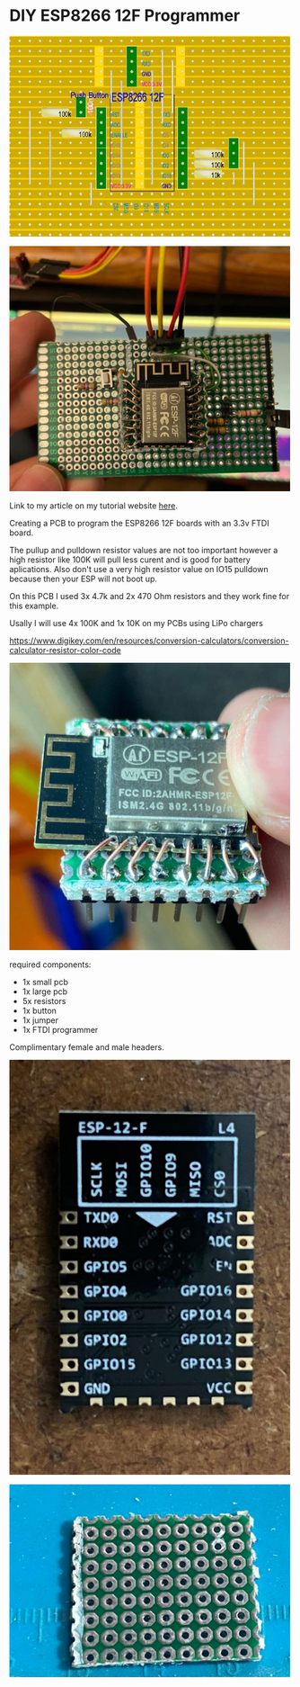 # DIY ESP8266 12F Programmer

[<img src="img/ESP8266_12F_programmer.jpg" width="500"/>](imgESP8266_12F_programmer.jpg)

[<img src="img/8.jpeg" width="500"/>](img/8.jpeg)

Link to my article on my tutorial website [here]().

Creating a PCB to program the ESP8266 12F boards with an 3.3v FTDI board.

The pullup and pulldown resistor values are not too important however a high resistor like 100K will pull less curent and is good for battery aplications. Also don't use a very high resistor value on IO15 pulldown because then your ESP will not boot up.

On this PCB I used 3x 4.7k and 2x 470 Ohm resistors and they work fine for this example.

Usally I will use 4x 100K and 1x 10K on my PCBs using LiPo chargers

https://www.digikey.com/en/resources/conversion-calculators/conversion-calculator-resistor-color-code

[<img src="img/7.jpeg" width="500"/>](img/7.jpeg)

required components:

- 1x small pcb
- 1x large pcb
- 5x resistors
- 1x button
- 1x jumper
- 1x FTDI programmer

Complimentary female and male headers.

[<img src="img/1.jpeg" width="500"/>](img/1.jpeg)

[<img src="img/4.jpeg" width="500"/>](img/4.jpeg)